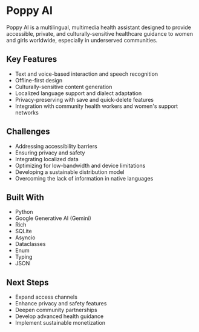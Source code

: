 # Poppy AI

Poppy AI is a multilingual, multimedia health assistant designed to provide accessible, private, and culturally-sensitive healthcare guidance to women and girls worldwide, especially in underserved communities.

## Key Features
- Text and voice-based interaction and speech recognition
- Offline-first design
- Culturally-sensitive content generation
- Localized language support and dialect adaptation
- Privacy-preserving with save and quick-delete features
- Integration with community health workers and women's support networks

## Challenges
- Addressing accessibility barriers
- Ensuring privacy and safety
- Integrating localized data
- Optimizing for low-bandwidth and device limitations
- Developing a sustainable distribution model
- Overcoming the lack of information in native languages

## Built With
- Python
- Google Generative AI (Gemini)
- Rich
- SQLite
- Asyncio
- Dataclasses
- Enum
- Typing
- JSON

## Next Steps
- Expand access channels
- Enhance privacy and safety features
- Deepen community partnerships
- Develop advanced health guidance
- Implement sustainable monetization

